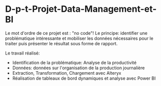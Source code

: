 # D-p-t-Projet-Data-Management-et-BI
Le mot d'ordre de ce projet est : "no code"!
Le principe: identifier une problématique intéressante et mobiliser les données nécessaires pour le traiter puis présenter le résultat sous forme de rapport.

Le travail réalisé:

- Identification de la problématique: Analyse de la productivité
- Données: données sur l'organisation de la production journalière
- Extraction, Transformation, Chargement avec Alteryx
- Réalisation de tableaux de bord dynamiques et analyse avec Power BI
